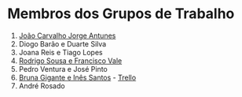 # Membros dos Grupos de Trabalho

1. [João Carvalho Jorge Antunes](https://github.com/carvalho4c/TrabalhodeGrupo)
2. Diogo Barão e Duarte Silva
3. Joana Reis e Tiago Lopes
4. [Rodrigo Sousa e Francisco Vale](https://github.com/FranciscoLVale/WOW)
5. Pedro Ventura e José Pinto
6. [Bruna Gigante e Inês Santos](https://github.com/inesilvasantos/AnatomiadaTipografia) - [Trello](https://trello.com/b/KPYiftOk/anatomia-da-tipografia)
7. André Rosado
